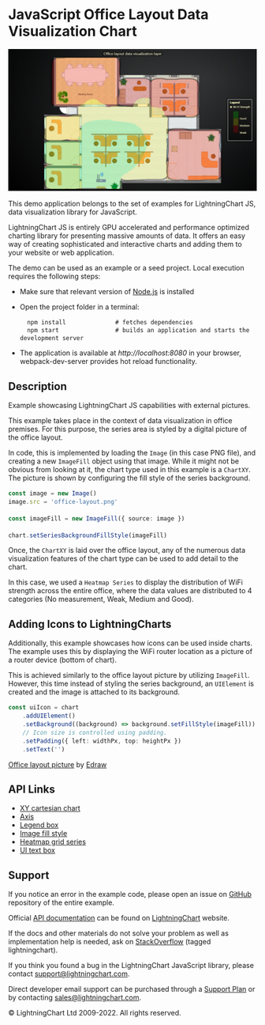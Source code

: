 # JavaScript Office Layout Data Visualization Chart

![JavaScript Office Layout Data Visualization Chart](officeDataVisualizationLayer-darkGold.png)

This demo application belongs to the set of examples for LightningChart JS, data visualization library for JavaScript.

LightningChart JS is entirely GPU accelerated and performance optimized charting library for presenting massive amounts of data. It offers an easy way of creating sophisticated and interactive charts and adding them to your website or web application.

The demo can be used as an example or a seed project. Local execution requires the following steps:

-   Make sure that relevant version of [Node.js](https://nodejs.org/en/download/) is installed
-   Open the project folder in a terminal:

          npm install              # fetches dependencies
          npm start                # builds an application and starts the development server

-   The application is available at _http://localhost:8080_ in your browser, webpack-dev-server provides hot reload functionality.


## Description

Example showcasing LightningChart JS capabilities with external pictures.

This example takes place in the context of data visualization in office premises.
For this purpose, the series area is styled by a digital picture of the office layout.

In code, this is implemented by loading the `Image` (in this case PNG file), and creating a new `ImageFill` object using that image.
While it might not be obvious from looking at it, the chart type used in this example is a `ChartXY`.
The picture is shown by configuring the fill style of the series background.

```ts
const image = new Image()
image.src = 'office-layout.png'

const imageFill = new ImageFill({ source: image })

chart.setSeriesBackgroundFillStyle(imageFill)
```

Once, the `ChartXY` is laid over the office layout, any of the numerous data visualization features of the chart type can be used to add detail to the chart.

In this case, we used a `Heatmap Series` to display the distribution of WiFi strength across the entire office, where the data values are distributed to 4 categories (No measurement, Weak, Medium and Good).

## Adding Icons to LightningCharts

Additionally, this example showcases how icons can be used inside charts.
The example uses this by displaying the WiFi router location as a picture of a router device (bottom of chart).

This is achieved similarly to the office layout picture by utilizing `ImageFill`.
However, this time instead of styling the series background, an `UIElement` is created and the image is attached to its background.

```ts
const uiIcon = chart
    .addUIElement()
    .setBackground((background) => background.setFillStyle(imageFill))
    // Icon size is controlled using padding.
    .setPadding({ left: widthPx, top: heightPx })
    .setText('')
```

[Office layout picture](https://www.edrawsoft.com/template-colored-office-layout.html) by [Edraw](https://www.edrawsoft.com)


## API Links

* [XY cartesian chart]
* [Axis]
* [Legend box]
* [Image fill style]
* [Heatmap grid series]
* [UI text box]


## Support

If you notice an error in the example code, please open an issue on [GitHub][0] repository of the entire example.

Official [API documentation][1] can be found on [LightningChart][2] website.

If the docs and other materials do not solve your problem as well as implementation help is needed, ask on [StackOverflow][3] (tagged lightningchart).

If you think you found a bug in the LightningChart JavaScript library, please contact support@lightningchart.com.

Direct developer email support can be purchased through a [Support Plan][4] or by contacting sales@lightningchart.com.

[0]: https://github.com/Arction/
[1]: https://lightningchart.com/lightningchart-js-api-documentation/
[2]: https://lightningchart.com
[3]: https://stackoverflow.com/questions/tagged/lightningchart
[4]: https://lightningchart.com/support-services/

© LightningChart Ltd 2009-2022. All rights reserved.


[XY cartesian chart]: https://lightningchart.com/lightningchart-js-api-documentation/v4.1.0/classes/ChartXY.html
[Axis]: https://lightningchart.com/lightningchart-js-api-documentation/v4.1.0/classes/Axis.html
[Legend box]: https://lightningchart.com/lightningchart-js-api-documentation/v4.1.0/classes/Chart.html#addLegendBox
[Image fill style]: https://lightningchart.com/lightningchart-js-api-documentation/v4.1.0/classes/ImageFill.html
[Heatmap grid series]: https://lightningchart.com/lightningchart-js-api-documentation/v4.1.0/classes/HeatmapGridSeries.html
[UI text box]: https://lightningchart.com/lightningchart-js-api-documentation/v4.1.0/interfaces/UITextBox.html

